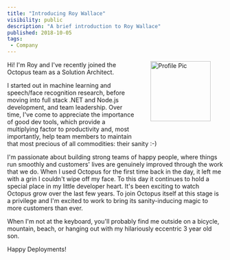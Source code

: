 ```yaml
---
title: "Introducing Roy Wallace"
visibility: public
description: "A brief introduction to Roy Wallace"
published: 2018-10-05
tags:
 - Company
---
```

<div style="float: right; margin: 30px; margin-top: 0">
<img alt="Profile Pic" src="https://i.octopus.com/site/team/roy-wallace.jpg" height="140" width="140" />
</div>

Hi! I'm Roy and I've recently joined the Octopus team as a Solution Architect. 

I started out in machine learning and speech/face recognition research, before moving into full stack .NET and Node.js development, and team leadership.
Over time, I've come to appreciate the importance of good dev tools, which provide a multiplying factor to productivity and, most importantly, help team members to maintain 
that most precious of all commodities: their sanity :-)

I'm passionate about building strong teams of happy people, where things run smoothly and customers' lives are genuinely improved through the work that we do.
When I used Octopus for the first time back in the day, it left me with a grin I couldn't wipe off my face.
To this day it continues to hold a special place in my little developer heart. It's been exciting to watch Octopus grow over the last few years.
To join Octopus itself at this stage is a privilege and I'm excited to work to bring its sanity-inducing magic to more customers than ever.

When I'm not at the keyboard, you'll probably find me outside on a bicycle, mountain, beach, or hanging out with my hilariously eccentric 3 year old son.

Happy Deployments!
